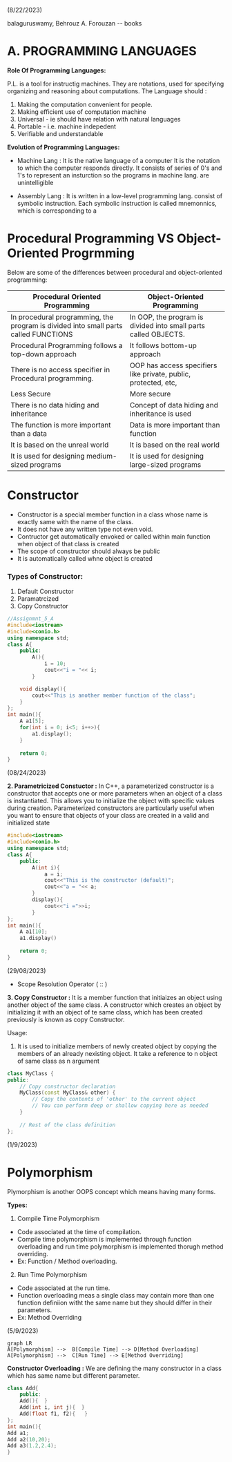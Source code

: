 (8/22/2023)

balaguruswamy, Behrouz A. Forouzan -- books

# A. PROGRAMMING LANGUAGES
 **Role Of Programming Languages:**

 P.L. is a tool for instructig machines. They are notations, used for specifying organizing and reasoning about computations. The Language should :
1. Making the computation convenient for people.
2. Making efficient use of computation machine 
3. Universal - ie should have relation with natural languages
4. Portable - i.e. machine indepedent
5. Verifiable and understandable  

**Evolution of Programming Languages:**
 * Machine Lang : It is the native language of a computer It is the notation to which the computer responds directly. It consists of series of 0's and 1's to represent an insturction so the programs in machine lang. are unintelligible 

 * Assembly Lang : It is written in a low-level programming lang. consist of symbolic instruction. Each symbolic instruction is called mnemonnics, which is corresponding to a

# Procedural Programming VS Object-Oriented Progrmming 

Below are some of the differences between procedural and object-oriented programming:

|Procedural Oriented Programming | Object-Oriented Programming|
|--------------------------------|----------------------------|
|In procedural programming, the program is divided into small parts called FUNCTIONS| In OOP, the program is divided into small parts called OBJECTS.|
| Procedural Programming follows a top-down approach| It follows bottom-up approach|
| There is no access specifier in Procedural programming.| OOP has access specifiers like private, public, protected, etc,|
| Less Secure | More secure   |
| There is no data hiding and inheritance | Concept of data hiding and inheritance is used|
| The function is more important than a data| Data is more important than function|
| It is based on the unreal world | It is based on the real world|
| It is used for designing medium-sized programs| It is used for designing large-sized programs|

# Constructor 
* Constructor is a special member function in a class whose name is exactly same with the name of the class.
* It does not have any written type not even void.
* Contructor get automatically envoked or called within main function when object of that class is created 
* The scope of constructor should always be public
* It is automatically called whne object is created

### Types of Constructor:
1. Default Constructor
2. Paramatrcized
3. Copy Constructor

```cpp
//Assignmnt_5_A
#include<iostream>
#include<conio.h>
using namespace std;
class A{
    public:
        A(){
            i = 10;
            cout<<"i = "<< i;
        }

    void display(){
        cout<<"This is another member function of the class";
    }
};
int main(){
    A a1[5];
    for(int i = 0; i<5; i++>){
        a1.display();
    }
    
    return 0;
}
```


(08/24/2023)

**2. Parametricized Constuctor :**
In C++, a parameterized constructor is a constructor that accepts one or more parameters when an object of a class is instantiated. This allows you to initialize the object with specific values during creation. Parameterized constructors are particularly useful when you want to ensure that objects of your class are created in a valid and initialized state
```cpp
#include<iostream>
#include<conio.h>
using namespace std;
class A{
    public:
        A(int i){
            a = i;
            cout<<"This is the constructor (default)";
            cout<<"a = "<< a;
        }
        display(){
            cout<<"i =">>i;
        }
};
int main(){
    A a1[10];
    a1.display()
    
    return 0;
}
```

(29/08/2023)
 
* Scope Resolution Operator ( :: )

**3. Copy Constructor :**
It is a member function that initiaizes an object using another object of the same class.
A constructor which creates an object by initializing it with an object of te same class, which has been created previously is known as copy Constructor.

Usage: 
1. It is used to initialize members of newly created object by copying the members of an already nexisting object. It take a reference to n object of same class as n argument
```cpp
class MyClass {
public:
    // Copy constructor declaration
    MyClass(const MyClass& other) {
        // Copy the contents of 'other' to the current object
        // You can perform deep or shallow copying here as needed
    }
    
    // Rest of the class definition
};
```

(1/9/2023)

# Polymorphism 

Plymorphism is another OOPS concept which means having many forms.

**Types:**
1. Compile Time Polymorphism 
* Code associated at the time of compilation.
* Compile time polymorphism is implemented through function overloading and run time polymorphism is implemented thorugh method overriding.
* Ex: Function / Method overloading.


2. Run Time Polymorphism 
* Code associated at the run time.
* Function overloading meas a single class may contain more than one function definiion witht the same name but they should differ in their parameters.
* Ex: Method Overriding

(5/9/2023)

```mermaid
graph LR
A[Polymorphism] -->  B[Compile Time] --> D[Method Overloading]
A[Polymorphism] -->  C[Run Time] --> E[Method Overriding]
```
**Constructor Overloading :**
We are defining the many constructor in a class which has same name but different parameter.
```cpp
class Add{
    public:
    Add(){  }
    Add(int i, int j){  }
    Add(float f1, f2){   }
};
int main(){
Add a1;
Add a2(10,20);
Add a3(1.2,2.4);
}

```